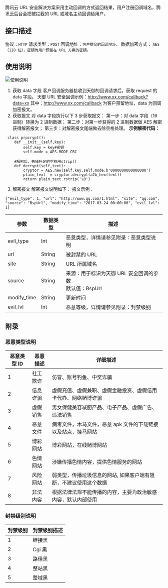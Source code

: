 腾讯云 URL 安全解决方案采用主动回调的方式返回结果，用户注册回调域名，腾讯云后台会把被拦截的 URL 或域名主动回调给用户。

## 接口描述

协议：`HTTP`
请求类型：`POST`
回调地址：`客户提交的回调地址。`
数据加密方式： `AES（128 位），密钥为用户预留在 URL 方案的密钥。`

## 使用说明

![使用说明](https://mc.qcloudimg.com/static/img/46f178afc4e313621e4f7eb4c006aad5/image.png)

1. 获取 data 字段
客户回调服务器接收到天御的回调请求后，获取 request 的 data 字段。
天御 URL 安全回调示例：http://www.xx.com/callback?data=xx
其中：http://www.xx.com/callback 为客户预留地址，data 为回调加密报文。
2. 获取报文
对 data 字段执行以下 3 步获取报文：
第一步：对 data 字段（16 进制）转换为 2 进制数据；
第二步：对第一步获得的 2 进制数据做 AES 解密获得解密报文；
第三步：对解密报文尾端做去除空格处理。
**示例解密代码：**
```
 class prpcrypt():
    def __init__(self,key):
        self.key = key#密钥
        self.mode = AES.MODE_CBC
     
    #解密后，去掉补足的空格用strip()
    def decrypt(self,text):
        cryptor = AES.new(self.key,self.mode,b'0000000000000000')
        plain_text  = cryptor.decrypt(a2b_hex(text))
        return plain_text.rstrip('\0')
```

3. 解密报文
解密报文说明如下：
报文示例：
```
{"evil_type": 1, "url": "http://www.qq.com/1.html", "site": "qq.com", "source": "BspUrl", "modify_time": "2017-03-24 00:00:00", "evil_lvl": 1}
```

| 参数 | 数据类型 | 描述 |
|---------|---------|---------|
| evil_type | Int | 恶意类型，详情请参见附录：恶意类型说明 |
| url | String | 	被封禁的 URL |
| site | String | URL 所属域名 |
| source | String | 来源：用于标识为天御 URL 安全回调的参数</br>默认值：BspUrl |
| modify_time | String | 更新时间 |
| evil_lvl | 	Int | 恶意等级，详情请参见附录：封禁级别 |

## 附录
### 恶意类型说明

| 恶意类型 ID | 恶意描述 | 详细描述 |
|---------|---------|---------|
| 1 | 社工欺诈 | 仿冒、账号钓鱼、中奖诈骗  |
| 2 | 信息诈骗 | 虚假充值、虚假兼职、虚假金融投资、虚假信用卡代办、网络赌博诈骗  |
| 3 | 虚假销售 | 男女保健美容减肥产品、电子产品、虚假广告、违法销售 |
| 4 | 恶意文件 | 病毒文件，木马文件，恶意 apk 文件的下载链接以及站点，挂马网站 |
| 5 | 博彩网站 | 博彩网站，在线赌博网站 |
| 6 | 色情网站 | 涉嫌传播色情内容，提供色情服务的网站 |
| 7 | 风险网站 | 弱类型，传播垃圾信息的网站, 如果客户端有阻断，不建议使用这个数据 |
| 8 | 非法内容 | 根据法律法规不能传播的内容，主要为政治敏感内容，默认内部使用 |

### 封禁级别说明

| 封禁级别 | 封禁级别描述 |
|---------|---------|
| 1 | 链接黑 |
| 2 | Cgi 黑 |
| 3 | 路径黑 |
| 4 | 整站黑 |
| 5 | 整域黑 |
